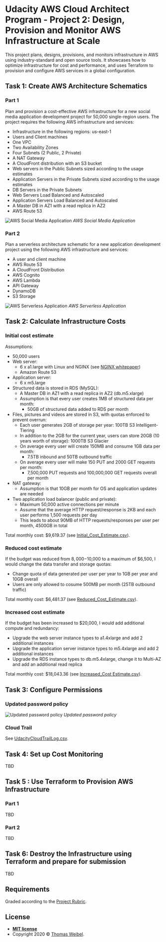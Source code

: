 # Udacity AWS Cloud Architect Program - Project 2: Design, Provision and Monitor AWS Infrastructure at Scale

This project plans, designs, provisions, and monitors infrastructure in AWS using industry-standard and open source tools. It showcases how to optimize infrastructure for cost and performance, and uses Terraform to provision and configure AWS services in a global configuration.

## Task 1: Create AWS Architecture Schematics

### Part 1

Plan and provision a cost-effective AWS infrastructure for a new social media application development project for 50,000 single-region users. The project requires the following AWS infrastructure and services:

- Infrastructure in the following regions: us-east-1
- Users and Client machines
- One VPC
- Two Availability Zones
- Four Subnets (2 Public, 2 Private)
- A NAT Gateway
- A CloudFront distribution with an S3 bucket
- Web servers in the Public Subnets sized according to the usage estimates
- Application Servers in the Private Subnets sized according to the usage estimates
- DB Servers in the Private Subnets
- Web Servers Load Balanced and Autoscaled
- Application Servers Load Balanced and Autoscaled
- A Master DB in AZ1 with a read replica in AZ2
- AWS Route 53

![AWS Social Media Application](schematics/Udacity_Diagram_1.png) _AWS Social Media Application_

### Part 2

Plan a serverless architecture schematic for a new application development project using the following AWS infrastructure and services:

- A user and client machine
- AWS Route 53
- A CloudFront Distribution
- AWS Cognito
- AWS Lambda
- API Gateway
- DynamoDB
- S3 Storage

![AWS Serverless Application](schematics/Udacity_Diagram_2.png) _AWS Serverless Application_

## Task 2: Calculate Infrastructure Costs

### Initial cost estimate

Assumptions:

- 50,000 users
- Web server:
  - 6 x a1.large with Linux and NGINX (see [NGINX whitepaper](https://www.arm.com/-/media/global/solutions/infrastructure/NGINX_A1%20whitepaper.pdf))
  - Amazon Route 53
- Application server:
  - 6 x m5.large
- Structured data is stored in RDS (MySQL):
  - A Master DB in AZ1 with a read replica in AZ2 (db.m5.xlarge)
  - Assumption is that every user creates 1MB of structured data per month:
    - 50GB of structured data added to RDS per month
- Files, pictures and videos are stored in S3, with quotas enforced to prevent overrun:
  - Each user generates 2GB of storage per year: 100TB S3 Intelligent-Tiering
  - In addition to the 2GB for the current year, users can store 20GB (10 years worth of storage): 1000TB S3 Glacier
  - On average every user will create 150MB and consume 1GB data per month:
    - 7.5TB inbound and 50TB outbound traffic
  - On average every user will make 150 PUT and 2000 GET requests per month:
    - 7,500,000 PUT requests and 100,000,000 GET requests overall per month
- NAT gateway:
  - Assumption is that 10GB per month for OS and application updates are needed
- Two application load balancer (public and private):
  - Maximum 50,000 active connections per minute
  - Assume that the average HTTP request/response is 2KB and each user performs 1,500 requests per day
  - This leads to about 90MB of HTTP requests/responses per user per month, 4500GB in total

Total monthly cost: $9,619.37 (see [Initial_Cost_Estimate.csv](cost-estimates/Initial_Cost_Estimate.csv)).

### Reduced cost estimate

If the budget was reduced from $8,000-$10,000 to a maximum of $6,500, I would change the data transfer and storage quotas:
- Change quota of data generated per user per year to 1GB per year and 10GB overall
- Users are only allowed to cosume 500MB per month (25TB outbound traffic)

Total monthly cost: $6,481.37 (see [Reduced_Cost_Estimate.csv](cost-estimates/Reduced_Cost_Estimate.csv)).

### Increased cost estimate

If the budget has been increased to $20,000, I would add additional compute and redundancy:
- Upgrade the web server instance types to a1.4xlarge and add 2 additional instances
- Upgrade the application server instance types to m5.4xlarge and add 2 additional instances
- Upgrade the RDS instance types to db.m5.4xlarge, change it to Multi-AZ and add an additional read replica

Total monthly cost: $18,043.36 (see [Increased_Cost Estimate.csv](cost-estimates/Increased_Cost_Estimate.csv)).

## Task 3: Configure Permissions

### Updated password policy

![Updated password policy](screenshots/udacity_password_policy.png) _Updated password policy_

### Cloud Trail

See [UdacityCloudTrailLog.csv](logs/UdacityCloudTrailLog.csv).

## Task 4: Set up Cost Monitoring

TBD

## Task 5 : Use Terraform to Provision AWS Infrastructure

### Part 1

TBD

### Part 2

TBD

## Task 6: Destroy the Infrastructure using Terraform and prepare for submission

TBD

## Requirements

Graded according to the [Project Rubric](https://review.udacity.com/#!/rubrics/2757/view).

## License

- **[MIT license](http://opensource.org/licenses/mit-license.php)**
- Copyright 2020 © [Thomas Weibel](https://github.com/thom).